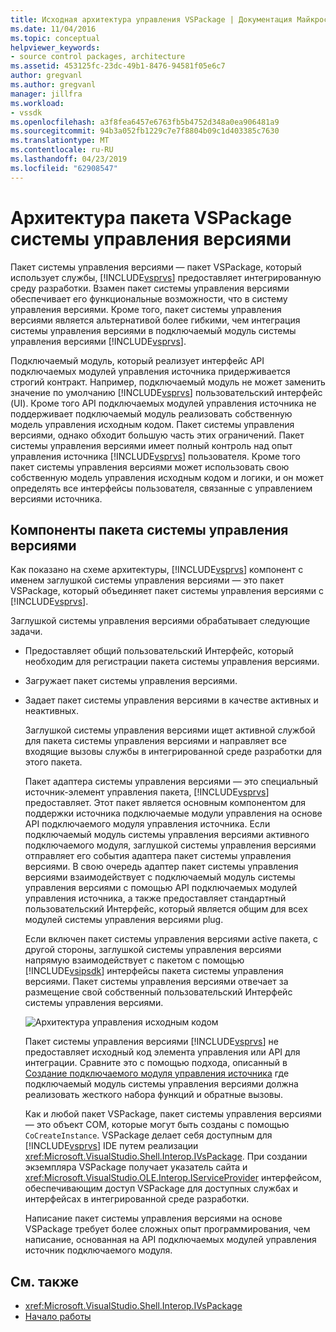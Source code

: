 ```yaml
---
title: Исходная архитектура управления VSPackage | Документация Майкрософт
ms.date: 11/04/2016
ms.topic: conceptual
helpviewer_keywords:
- source control packages, architecture
ms.assetid: 453125fc-23dc-49b1-8476-94581f05e6c7
author: gregvanl
ms.author: gregvanl
manager: jillfra
ms.workload:
- vssdk
ms.openlocfilehash: a3f8fea6457e6763fb5b4752d348a0ea906481a9
ms.sourcegitcommit: 94b3a052fb1229c7e7f8804b09c1d403385c7630
ms.translationtype: MT
ms.contentlocale: ru-RU
ms.lasthandoff: 04/23/2019
ms.locfileid: "62908547"
---
```

# <a name="source-control-vspackage-architecture"></a>Архитектура пакета VSPackage системы управления версиями
Пакет системы управления версиями — пакет VSPackage, который использует службы, [!INCLUDE[vsprvs](../../code-quality/includes/vsprvs_md.md)] предоставляет интегрированную среду разработки. Взамен пакет системы управления версиями обеспечивает его функциональные возможности, что в систему управления версиями. Кроме того, пакет системы управления версиями является альтернативой более гибкими, чем интеграция системы управления версиями в подключаемый модуль системы управления версиями [!INCLUDE[vsprvs](../../code-quality/includes/vsprvs_md.md)].

 Подключаемый модуль, который реализует интерфейс API подключаемых модулей управления источника придерживается строгий контракт. Например, подключаемый модуль не может заменить значение по умолчанию [!INCLUDE[vsprvs](../../code-quality/includes/vsprvs_md.md)] пользовательский интерфейс (UI). Кроме того API подключаемых модулей управления источника не поддерживает подключаемый модуль реализовать собственную модель управления исходным кодом. Пакет системы управления версиями, однако обходит большую часть этих ограничений. Пакет системы управления версиями имеет полный контроль над опыт управления источника [!INCLUDE[vsprvs](../../code-quality/includes/vsprvs_md.md)] пользователя. Кроме того пакет системы управления версиями может использовать свою собственную модель управления исходным кодом и логики, и он может определять все интерфейсы пользователя, связанные с управлением версиями источника.

## <a name="source-control-package-components"></a>Компоненты пакета системы управления версиями
 Как показано на схеме архитектуры, [!INCLUDE[vsprvs](../../code-quality/includes/vsprvs_md.md)] компонент с именем заглушкой системы управления версиями — это пакет VSPackage, который объединяет пакет системы управления версиями с [!INCLUDE[vsprvs](../../code-quality/includes/vsprvs_md.md)].

 Заглушкой системы управления версиями обрабатывает следующие задачи.

- Предоставляет общий пользовательский Интерфейс, который необходим для регистрации пакета системы управления версиями.

- Загружает пакет системы управления версиями.

- Задает пакет системы управления версиями в качестве активных и неактивных.

  Заглушкой системы управления версиями ищет активной службой для пакета системы управления версиями и направляет все входящие вызовы службы в интегрированной среде разработки для этого пакета.

  Пакет адаптера системы управления версиями — это специальный источник-элемент управления пакета, [!INCLUDE[vsprvs](../../code-quality/includes/vsprvs_md.md)] предоставляет. Этот пакет является основным компонентом для поддержки источника подключаемые модули управления на основе API подключаемого модуля управления источника. Если подключаемый модуль системы управления версиями активного подключаемого модуля, заглушкой системы управления версиями отправляет его события адаптера пакет системы управления версиями. В свою очередь адаптер пакет системы управления версиями взаимодействует с подключаемый модуль системы управления версиями с помощью API подключаемых модулей управления источника, а также предоставляет стандартный пользовательский Интерфейс, который является общим для всех модулей системы управления версиями plug.

  Если включен пакет системы управления версиями active пакета, с другой стороны, заглушкой системы управления версиями напрямую взаимодействует с пакетом с помощью [!INCLUDE[vsipsdk](../../extensibility/includes/vsipsdk_md.md)] интерфейсы пакета системы управления версиями. Пакет системы управления версиями отвечает за размещение свой собственный пользовательский Интерфейс системы управления версиями.

  ![Архитектура управления исходным кодом](../../extensibility/internals/media/vsipsccarch.gif "VSIPSCCArch")

  Пакет системы управления версиями [!INCLUDE[vsprvs](../../code-quality/includes/vsprvs_md.md)] не предоставляет исходный код элемента управления или API для интеграции. Сравните это с помощью подхода, описанный в [Создание подключаемого модуля управления источника](../../extensibility/internals/creating-a-source-control-plug-in.md) где подключаемый модуль системы управления версиями должна реализовать жесткого набора функций и обратные вызовы.

  Как и любой пакет VSPackage, пакет системы управления версиями — это объект COM, которые могут быть созданы с помощью `CoCreateInstance`. VSPackage делает себя доступным для [!INCLUDE[vsprvs](../../code-quality/includes/vsprvs_md.md)] IDE путем реализации <xref:Microsoft.VisualStudio.Shell.Interop.IVsPackage>. При создании экземпляра VSPackage получает указатель сайта и <xref:Microsoft.VisualStudio.OLE.Interop.IServiceProvider> интерфейсом, обеспечивающим доступ VSPackage для доступных службах и интерфейсах в интегрированной среде разработки.

  Написание пакет системы управления версиями на основе VSPackage требует более сложных опыт программирования, чем написание, основанная на API подключаемых модулей управления источник подключаемого модуля.

## <a name="see-also"></a>См. также
- <xref:Microsoft.VisualStudio.Shell.Interop.IVsPackage>
- [Начало работы](../../extensibility/internals/getting-started-with-source-control-vspackages.md)